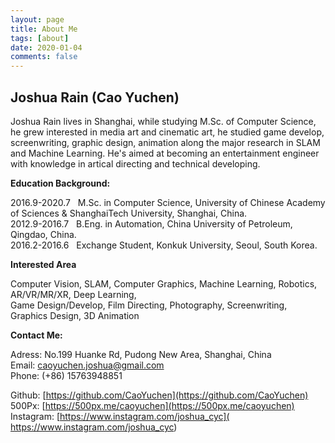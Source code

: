 ```yaml
---
layout: page
title: About Me
tags: [about]
date: 2020-01-04
comments: false
---
```




## Joshua Rain (Cao Yuchen) 
 
Joshua Rain lives in Shanghai, while studying M.Sc. of Computer Science, he grew interested in media art and cinematic art, he studied game develop, screenwriting, graphic design, animation along the major research in SLAM and Machine Learning. He's aimed at becoming an entertainment engineer with knowledge in artical directing and technical developing.

**Education Background:**  

2016.9-2020.7 &nbsp; M.Sc. in Computer Science, University of Chinese Academy of Sciences & ShanghaiTech University, Shanghai, China.  
2012.9-2016.7 &nbsp; B.Eng. in Automation, China University of Petroleum, Qingdao, China.  
2016.2-2016.6 &nbsp; Exchange Student, Konkuk University, Seoul, South Korea.  

**Interested Area**  

Computer Vision, SLAM, Computer Graphics, Machine Learning, Robotics, AR/VR/MR/XR, Deep Learning,  
Game Design/Develop, Film Directing, Photography, Screenwriting, Graphics Design, 3D Animation


**Contact Me:**
 
Adress: No.199 Huanke Rd, Pudong New Area, Shanghai, China  
Email: caoyuchen.joshua@gmail.com  
Phone: (+86) 15763948851  

Github: [https://github.com/CaoYuchen](https://github.com/CaoYuchen)  
500Px: [https://500px.me/caoyuchen](https://500px.me/caoyuchen)  
Instagram: [https://www.instagram.com/joshua_cyc]( https://www.instagram.com/joshua_cyc)
	 
